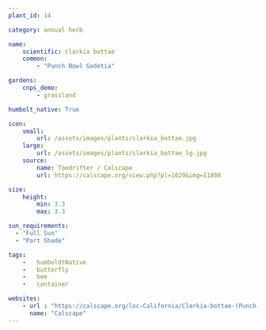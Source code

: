 ```yaml
---
plant_id: 14

category: annual herb

name: 
    scientific: clarkia bottae
    common: 
        - "Punch Bowl Godetia"  

gardens:
    cnps_demo:
        - grassland

humbolt_native: True

icon: 
    small: 
        url: /assets/images/plants/clarkia_bottae.jpg 
    large: 
        url: /assets/images/plants/clarkia_bottae_lg.jpg 
    source: 
        name: Toedrifter / Calscape
        url: https://calscape.org/view.php?pl=1029&img=11808 

size:
    height: 
        min: 3.3
        max: 3.3

sun_requirements:
  - "Full Sun"
  - "Part Shade"

tags:  
    -   humboldtNative
    -   butterfly
    -   bee
    -   container

websites:
    - url : "https://calscape.org/loc-California/Clarkia-bottae-(Punch-Bowl-Godetia)"
      name: "Calscape"
---
```

